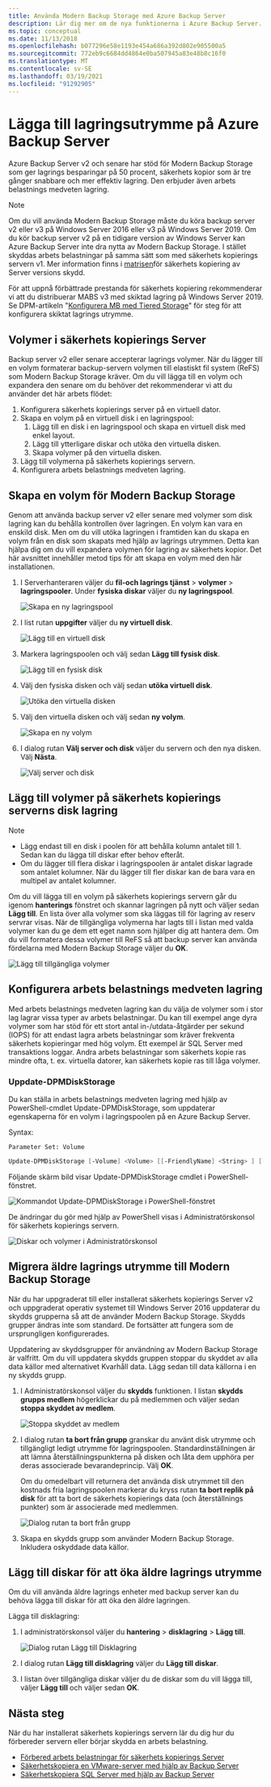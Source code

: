 ```yaml
---
title: Använda Modern Backup Storage med Azure Backup Server
description: Lär dig mer om de nya funktionerna i Azure Backup Server. Den här artikeln beskriver hur du uppgraderar installationen av säkerhets kopierings servern.
ms.topic: conceptual
ms.date: 11/13/2018
ms.openlocfilehash: b077296e58e1193e454a686a392d802e905500a5
ms.sourcegitcommit: 772eb9c6684dd4864e0ba507945a83e48b8c16f0
ms.translationtype: MT
ms.contentlocale: sv-SE
ms.lasthandoff: 03/19/2021
ms.locfileid: "91292905"
---
```

# <a name="add-storage-to-azure-backup-server"></a>Lägga till lagringsutrymme på Azure Backup Server

Azure Backup Server v2 och senare har stöd för Modern Backup Storage som ger lagrings besparingar på 50 procent, säkerhets kopior som är tre gånger snabbare och mer effektiv lagring. Den erbjuder även arbets belastnings medveten lagring.

> [!NOTE]
> Om du vill använda Modern Backup Storage måste du köra backup server v2 eller v3 på Windows Server 2016 eller v3 på Windows Server 2019.
> Om du kör backup server v2 på en tidigare version av Windows Server kan Azure Backup Server inte dra nytta av Modern Backup Storage. I stället skyddas arbets belastningar på samma sätt som med säkerhets kopierings servern v1. Mer information finns i [matrisen](backup-mabs-protection-matrix.md)för säkerhets kopiering av Server versions skydd.
>
> För att uppnå förbättrade prestanda för säkerhets kopiering rekommenderar vi att du distribuerar MABS v3 med skiktad lagring på Windows Server 2019. Se DPM-artikeln "[Konfigurera MB med Tiered Storage](/system-center/dpm/add-storage#set-up-mbs-with-tiered-storage)" för steg för att konfigurera skiktat lagrings utrymme.

## <a name="volumes-in-backup-server"></a>Volymer i säkerhets kopierings Server

Backup server v2 eller senare accepterar lagrings volymer. När du lägger till en volym formaterar backup-servern volymen till elastiskt fil system (ReFS) som Modern Backup Storage kräver. Om du vill lägga till en volym och expandera den senare om du behöver det rekommenderar vi att du använder det här arbets flödet:

1. Konfigurera säkerhets kopierings server på en virtuell dator.
2. Skapa en volym på en virtuell disk i en lagringspool:
    1. Lägg till en disk i en lagringspool och skapa en virtuell disk med enkel layout.
    2. Lägg till ytterligare diskar och utöka den virtuella disken.
    3. Skapa volymer på den virtuella disken.
3. Lägg till volymerna på säkerhets kopierings servern.
4. Konfigurera arbets belastnings medveten lagring.

## <a name="create-a-volume-for-modern-backup-storage"></a>Skapa en volym för Modern Backup Storage

Genom att använda backup server v2 eller senare med volymer som disk lagring kan du behålla kontrollen över lagringen. En volym kan vara en enskild disk. Men om du vill utöka lagringen i framtiden kan du skapa en volym från en disk som skapats med hjälp av lagrings utrymmen. Detta kan hjälpa dig om du vill expandera volymen för lagring av säkerhets kopior. Det här avsnittet innehåller metod tips för att skapa en volym med den här installationen.

1. I Serverhanteraren väljer du **fil-och lagrings tjänst**  >  **volymer**  >  **lagringspooler**. Under **fysiska diskar** väljer du **ny lagringspool**.

    ![Skapa en ny lagringspool](./media/backup-mabs-add-storage/mabs-add-storage-1.png)

2. I list rutan **uppgifter** väljer du **ny virtuell disk**.

    ![Lägg till en virtuell disk](./media/backup-mabs-add-storage/mabs-add-storage-2.png)

3. Markera lagringspoolen och välj sedan **Lägg till fysisk disk**.

    ![Lägg till en fysisk disk](./media/backup-mabs-add-storage/mabs-add-storage-3.png)

4. Välj den fysiska disken och välj sedan **utöka virtuell disk**.

    ![Utöka den virtuella disken](./media/backup-mabs-add-storage/mabs-add-storage-4.png)

5. Välj den virtuella disken och välj sedan **ny volym**.

    ![Skapa en ny volym](./media/backup-mabs-add-storage/mabs-add-storage-5.png)

6. I dialog rutan **Välj server och disk** väljer du servern och den nya disken. Välj **Nästa**.

    ![Välj server och disk](./media/backup-mabs-add-storage/mabs-add-storage-6.png)

## <a name="add-volumes-to-backup-server-disk-storage"></a>Lägg till volymer på säkerhets kopierings serverns disk lagring

> [!NOTE]
>
> - Lägg endast till en disk i poolen för att behålla kolumn antalet till 1. Sedan kan du lägga till diskar efter behov efteråt.
> - Om du lägger till flera diskar i lagringspoolen är antalet diskar lagrade som antalet kolumner. När du lägger till fler diskar kan de bara vara en multipel av antalet kolumner.

Om du vill lägga till en volym på säkerhets kopierings servern går du igenom **hanterings** fönstret och skannar lagringen på nytt och väljer sedan **Lägg till**. En lista över alla volymer som ska läggas till för lagring av reserv servrar visas. När de tillgängliga volymerna har lagts till i listan med valda volymer kan du ge dem ett eget namn som hjälper dig att hantera dem. Om du vill formatera dessa volymer till ReFS så att backup server kan använda fördelarna med Modern Backup Storage väljer du **OK**.

![Lägg till tillgängliga volymer](./media/backup-mabs-add-storage/mabs-add-storage-7.png)

## <a name="set-up-workload-aware-storage"></a>Konfigurera arbets belastnings medveten lagring

Med arbets belastnings medveten lagring kan du välja de volymer som i stor lag lagrar vissa typer av arbets belastningar. Du kan till exempel ange dyra volymer som har stöd för ett stort antal in-/utdata-åtgärder per sekund (IOPS) för att endast lagra arbets belastningar som kräver frekventa säkerhets kopieringar med hög volym. Ett exempel är SQL Server med transaktions loggar. Andra arbets belastningar som säkerhets kopie ras mindre ofta, t. ex. virtuella datorer, kan säkerhets kopie ras till låga volymer.

### <a name="update-dpmdiskstorage"></a>Uppdate-DPMDiskStorage

Du kan ställa in arbets belastnings medveten lagring med hjälp av PowerShell-cmdlet Update-DPMDiskStorage, som uppdaterar egenskaperna för en volym i lagringspoolen på en Azure Backup Server.

Syntax:

`Parameter Set: Volume`

```powershell
Update-DPMDiskStorage [-Volume] <Volume> [[-FriendlyName] <String> ] [[-DatasourceType] <VolumeTag[]> ] [-Confirm] [-WhatIf] [ <CommonParameters>]
```

Följande skärm bild visar Update-DPMDiskStorage cmdlet i PowerShell-fönstret.

![Kommandot Update-DPMDiskStorage i PowerShell-fönstret](./media/backup-mabs-add-storage/mabs-add-storage-8.png)

De ändringar du gör med hjälp av PowerShell visas i Administratörskonsol för säkerhets kopierings servern.

![Diskar och volymer i Administratörskonsol](./media/backup-mabs-add-storage/mabs-add-storage-9.png)

## <a name="migrate-legacy-storage-to-modern-backup-storage"></a>Migrera äldre lagrings utrymme till Modern Backup Storage

När du har uppgraderat till eller installerat säkerhets kopierings Server v2 och uppgraderat operativ systemet till Windows Server 2016 uppdaterar du skydds grupperna så att de använder Modern Backup Storage. Skydds grupper ändras inte som standard. De fortsätter att fungera som de ursprungligen konfigurerades.

Uppdatering av skyddsgrupper för användning av Modern Backup Storage är valfritt. Om du vill uppdatera skydds gruppen stoppar du skyddet av alla data källor med alternativet Kvarhåll data. Lägg sedan till data källorna i en ny skydds grupp.

1. I Administratörskonsol väljer du **skydds** funktionen. I listan **skydds grupps medlem** högerklickar du på medlemmen och väljer sedan **stoppa skyddet av medlem**.

   ![Stoppa skyddet av medlem](/system-center/dpm/media/upgrade-to-dpm-2016/dpm-2016-stop-protection1.png)

2. I dialog rutan **ta bort från grupp** granskar du använt disk utrymme och tillgängligt ledigt utrymme för lagringspoolen. Standardinställningen är att lämna återställningspunkterna på disken och låta dem upphöra per deras associerade bevarandeprincip. Välj **OK**.

   Om du omedelbart vill returnera det använda disk utrymmet till den kostnads fria lagringspoolen markerar du kryss rutan **ta bort replik på disk** för att ta bort de säkerhets kopierings data (och återställnings punkter) som är associerade med medlemmen.

   ![Dialog rutan ta bort från grupp](/system-center/dpm/media/upgrade-to-dpm-2016/dpm-2016-retain-data.png)

3. Skapa en skydds grupp som använder Modern Backup Storage. Inkludera oskyddade data källor.

## <a name="add-disks-to-increase-legacy-storage"></a>Lägg till diskar för att öka äldre lagrings utrymme

Om du vill använda äldre lagrings enheter med backup server kan du behöva lägga till diskar för att öka den äldre lagringen.

Lägga till disklagring:

1. I administratörskonsol väljer du **hantering**  >  **disklagring**  >  **Lägg till**.

    ![Dialog rutan Lägg till Disklagring](/system-center/dpm/media/upgrade-to-dpm-2016/dpm-2016-add-disk-storage.png)

2. I dialog rutan **Lägg till disklagring** väljer du **Lägg till diskar**.

3. I listan över tillgängliga diskar väljer du de diskar som du vill lägga till, väljer **Lägg till** och väljer sedan **OK**.

## <a name="next-steps"></a>Nästa steg

När du har installerat säkerhets kopierings servern lär du dig hur du förbereder servern eller börjar skydda en arbets belastning.

- [Förbered arbets belastningar för säkerhets kopierings Server](backup-azure-microsoft-azure-backup.md)
- [Säkerhetskopiera en VMware-server med hjälp av Backup Server](backup-azure-backup-server-vmware.md)
- [Säkerhetskopiera SQL Server med hjälp av Backup Server](backup-azure-sql-mabs.md)

